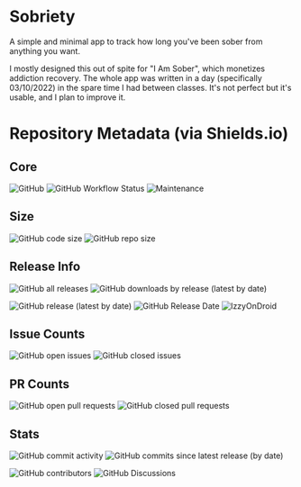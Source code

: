 # Sobriety
A simple and minimal app to track how long you've been sober from anything you want.

I mostly designed this out of spite for "I Am Sober", which monetizes addiction recovery. The whole app was written in a day (specifically 03/10/2022) in the spare time I had between classes. It's not perfect but it's usable, and I plan to improve it.

# Repository Metadata (via Shields.io)
## Core
![GitHub](https://img.shields.io/github/license/KiARC/Sobriety?style=for-the-badge)
![GitHub Workflow Status](https://img.shields.io/github/workflow/status/KiARC/Sobriety/Android%20CI?label=CI&style=for-the-badge)
![Maintenance](https://img.shields.io/maintenance/yes/2022?style=for-the-badge)
## Size
![GitHub code size](https://img.shields.io/github/languages/code-size/KiARC/Sobriety?style=for-the-badge)
![GitHub repo size](https://img.shields.io/github/repo-size/KiARC/Sobriety?style=for-the-badge)
## Release Info
![GitHub all releases](https://img.shields.io/github/downloads/KiARC/Sobriety/total?label=Downloads%20%28All%20releases%29&style=for-the-badge)
![GitHub downloads by release (latest by date)](https://img.shields.io/github/downloads/KiARC/Sobriety/latest/total?style=for-the-badge)

![GitHub release (latest by date)](https://img.shields.io/github/v/release/KiARC/Sobriety?label=latest%20release&style=for-the-badge)
![GitHub Release Date](https://img.shields.io/github/release-date/KiARC/Sobriety?label=latest%20release%20date&style=for-the-badge)
![IzzyOnDroid](https://img.shields.io/endpoint?url=https://apt.izzysoft.de/fdroid/api/v1/shield/com.katiearose.sobriety&label=IzzyOnDroid&style=for-the-badge)
## Issue Counts
![GitHub open issues](https://img.shields.io/github/issues-raw/KiARC/Sobriety?style=for-the-badge)
![GitHub closed issues](https://img.shields.io/github/issues-closed-raw/KiARC/Sobriety?style=for-the-badge)
## PR Counts
![GitHub open pull requests](https://img.shields.io/github/issues-pr-raw/KiARC/Sobriety?style=for-the-badge)
![GitHub closed pull requests](https://img.shields.io/github/issues-pr-closed-raw/KiARC/Sobriety?style=for-the-badge)
## Stats
![GitHub commit activity](https://img.shields.io/github/commit-activity/w/KiARC/Sobriety?style=for-the-badge)
![GitHub commits since latest release (by date)](https://img.shields.io/github/commits-since/KiARC/Sobriety/latest?style=for-the-badge)

![GitHub contributors](https://img.shields.io/github/contributors/KiARC/Sobriety?style=for-the-badge)
![GitHub Discussions](https://img.shields.io/github/discussions/KiARC/Sobriety?style=for-the-badge)
